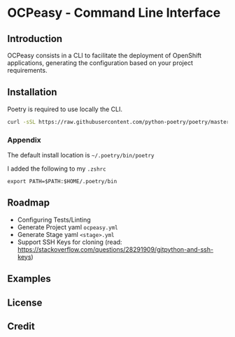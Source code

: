 # OCPeasy - Command Line Interface

## Introduction

OCPeasy consists in a CLI to facilitate the deployment of OpenShift applications, generating the configuration based on your project requirements.

## Installation

Poetry is required to use locally the CLI.

```bash
curl -sSL https://raw.githubusercontent.com/python-poetry/poetry/master/get-poetry.py | python -
```

### Appendix

The default install location is `~/.poetry/bin/poetry`

I added the following to my `.zshrc`

`export PATH=$PATH:$HOME/.poetry/bin`

## Roadmap

- Configuring Tests/Linting
- Generate Project yaml `ocpeasy.yml`
- Generate Stage yaml `<stage>.yml`
- Support SSH Keys for cloning (read: https://stackoverflow.com/questions/28291909/gitpython-and-ssh-keys)

## Examples

## License

## Credit